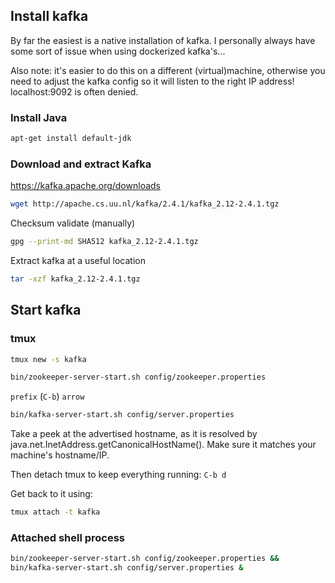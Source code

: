 ## Install kafka
By far the easiest is a native installation of kafka.
I personally always have some sort of issue when using dockerized kafka's...

Also note: it's easier to do this on a different (virtual)machine, otherwise you need to adjust the kafka config so it will listen to the right IP address! localhost:9092 is often denied.

### Install Java
```sh
apt-get install default-jdk
```

### Download and extract Kafka
https://kafka.apache.org/downloads

```sh
wget http://apache.cs.uu.nl/kafka/2.4.1/kafka_2.12-2.4.1.tgz
```

Checksum validate (manually)
```sh
gpg --print-md SHA512 kafka_2.12-2.4.1.tgz
```

Extract kafka at a useful location
```sh
tar -xzf kafka_2.12-2.4.1.tgz
```

## Start kafka
### tmux
```sh
tmux new -s kafka
```

```sh
bin/zookeeper-server-start.sh config/zookeeper.properties
```

```prefix``` (```C-b```) ```arrow```

```sh
bin/kafka-server-start.sh config/server.properties
```

Take a peek at the advertised hostname, as it is resolved by java.net.InetAddress.getCanonicalHostName().
Make sure it matches your machine's hostname/IP.

Then detach tmux to keep everything running: ```C-b d```

Get back to it using:
```sh
tmux attach -t kafka
```

### Attached shell process
```sh
bin/zookeeper-server-start.sh config/zookeeper.properties &&
bin/kafka-server-start.sh config/server.properties &
```
